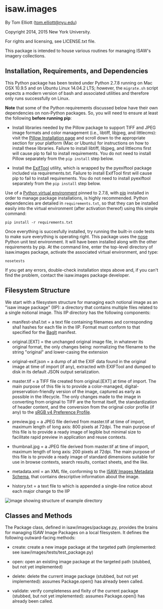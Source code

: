 isaw.images
===========

By Tom Elliott (tom.elliott@nyu.edu)

Copyright 2014, 2015 New York University.

For rights and licensing, see LICENSE.txt file.

This package is intended to house various routines for managing ISAW's imagery collections. 


Installation, Requirements, and Dependencies
---------------------------------------------

This Python package has been tested under Python 2.7.8 running on Mac OSX 10.9.5 and on Ubuntu Linux 14.04.2 LTS; however, the ```migrate.sh``` script expects a modern version of bash and associated utilities and therefore only runs successfully on Linux.

**Note** that some of the Python requirements discussed below have their own dependencies on non-Python packages. So, you will need to ensure at least the following **before running pip**:

 * Install libraries needed by the Pillow package to support TIFF and JPEG image formats and color management (i.e., libtiff, libjpeg, and littlecms): visit the [Pillow Installation page](https://pillow.readthedocs.org/installation.html) and scroll down to the appropriate section for your platform (Mac or Ubuntu) for instructions on how to install these libraries. Failure to install libtiff, libjpeg, and littlecms first will cause pip to fail to install requirements. You do not need to install Pillow separately from the ```pip install``` step below.

 * Install the [ExifTool](http://www.sno.phy.queensu.ca/~phil/exiftool/	) utility, which is wrapped by the pyexiftool package included via requirements.txt. Failure to install ExifTool first will cause pip to fail to install requirements. You do not need to install pyexiftool separately from the ```pip install``` step below.

Use of a [Python virtual environment](http://docs.python-guide.org/en/latest/dev/virtualenvs/) pinned to 2.7.8, with [pip](https://pip.pypa.io/en/latest/) installed in order to manage package installations, is highly recommended. Python dependencies are detailed in ```requirements.txt```, so that they can be installed easily into the virtual environment (after activation thereof) using this simple command:

```pip install -r requirements.txt```

Once everything is succesfully installed, try running the built-in code tests to make sure everything is operating right. This package uses the [nose](https://nose.readthedocs.org/en/latest/) Python unit test environment. It will have been installed along with the other requirements by pip. At the command line, enter the top-level directory of isaw.images package, activate the associated virtual environment, and type:

```nosetests```

If you get any errors, double-check installation steps above and, if you can't find the problem, contact the isaw.images package developer.


Filesystem Structure
---------------------

We start with a filesystem structure for managing each notional image as an "isaw image package" (IIP): a directory that contains multiple files related to a single notional image. This IIP directory has the following components:

 * manifest-sha1.txt = a text file containing filenames and corresponding sha1 hashes for each file in the IIP. Format must conform to that specified for the [BagIt](https://github.com/jkunze/bagitspec) manifest.

 * original.[EXT] = the unchanged original image file, in whatever its original format, the only changes being: normalizing the filename to the string "original" and lower-casing the extension

 * original-exif.json = a dump of all the EXIF data found in the original image at time of import (if any), extracted with EXIFTool and dumped to disk in its default JSON output serialization.

 * master.tif = a TIFF file created from original.[EXT] at time of import. The main purpose of this file is to provide a color-managed, digital-preservation-friendly version of the image, captured as early as possible in the lifecycle. The only changes made to the image in converting from original to TIFF are the format itself, the standardization of header content, and the conversion from the original color profile (if any) to the [sRGB v4 Preference Profile](http://www.color.org/srgbprofiles.xalter#v4pref).

 * preview.jpg = a JPEG file derived from master.tif at time of import, maximum length of long axis: 800 pixels at 72dpi. The main purpose of this file is to provide a ready image of legible but minimal size to facilitate rapid preview in application and reuse contexts. 

 * thumbnail.jpg = a JPEG file derived from master.tif at time of import, maximum length of long axis: 200 pixels at 72dpi. The main purpose of this file is to provide a ready image of standard dimensions suitable for use in browse contexts, search results, contact sheets, and the like.

 * metadata.xml = an XML file, conforming to the [ISAW Images Metadata Schema](./isaw/images/meta/meta-schema.rnc), that contains descriptive information about the image.

 * history.txt = a text file to which is appended a single-line notice about each major change to the IIP

 ![image showing structure of example directory](./documentation/file-structure.png)


Classes and Methods
--------------------

The Package class, defined in isaw/images/package.py, provides the brains for managing ISAW Image Packages on a local filesystem. It defines the following outward-facing methods:

 * create: create a new image package at the targeted path (implemented: see isaw/images/tests/test_package.py)

 * open: open an existing image package at the targeted path (stubbed, but not yet implemented)

 * delete: delete the current image package (stubbed, but not yet implemented): assumes Package.open() has already been called.

 * validate: verify completeness and fixity of the current package (stubbed, but not yet implemented): assumes Package.open() has already been called.



